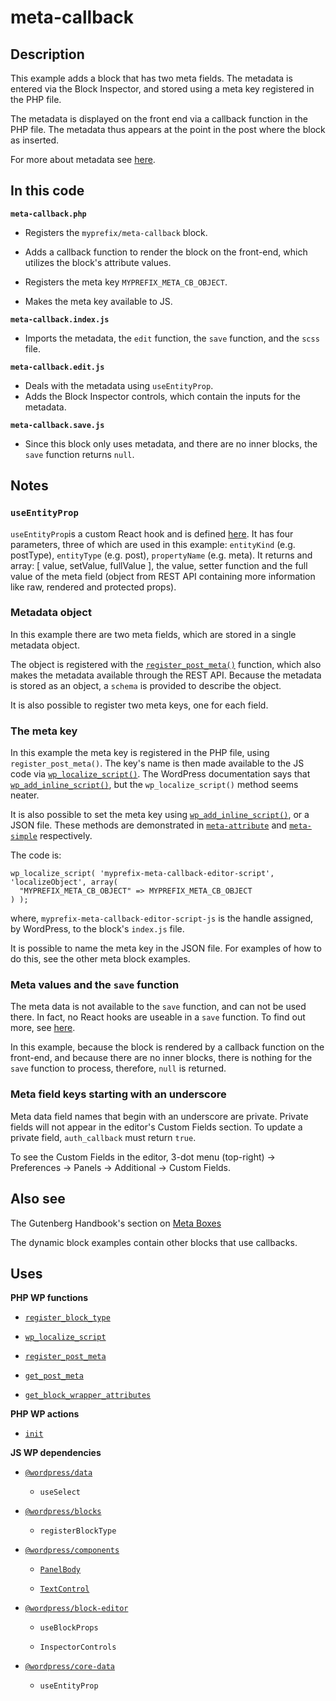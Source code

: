 # meta-callback

## Description

This example adds a block that has two meta fields. The metadata is entered via the Block Inspector, and stored using a meta key registered in the PHP file.

The metadata is displayed on the front end via a callback function in the PHP file. The metadata thus appears at the point in the post where the block as inserted.

For more about metadata see [here](https://developer.wordpress.org/plugins/metadata/managing-post-metadata/).

## In this code

**`meta-callback.php`**

- Registers the `myprefix/meta-callback` block.

- Adds a callback function to render the block on the front-end, which utilizes the block's attribute values.

- Registers the meta key `MYPREFIX_META_CB_OBJECT`.

- Makes the meta key available to JS.

**`meta-callback.index.js`**

- Imports the metadata, the `edit` function, the `save` function, and the `scss` file.

**`meta-callback.edit.js`**

- Deals with the metadata using `useEntityProp`.
- Adds the Block Inspector controls, which contain the inputs for the metadata.

**`meta-callback.save.js`**

- Since this block only uses metadata, and there are no inner blocks, the `save` function returns `null`.

## Notes

### `useEntityProp`

`useEntityProp`is a custom React hook and is defined [here](https://github.com/WordPress/gutenberg/blob/trunk/packages/core-data/src/entity-provider.js#L85). It has four parameters, three of which are used in this example: `entityKind` (e.g. postType), `entityType` (e.g. post), `propertyName` (e.g. meta). It returns and array: [ value, setValue, fullValue ], the value, setter function and the full value of the meta field (object from REST API containing more information like raw, rendered and protected props).

### Metadata object

In this example there are two meta fields, which are stored in a single metadata object.

The object is registered with the [`register_post_meta()`](https://developer.wordpress.org/reference/functions/register_post_meta/) function, which also makes the metadata available through the REST API. Because the metadata is stored as an object, a `schema` is provided to describe the object.

It is also possible to register two meta keys, one for each field.

### The meta key

In this example the meta key is registered in the PHP file, using `register_post_meta()`. The key's name is then made available to the JS code via [`wp_localize_script()`](https://developer.wordpress.org/reference/functions/wp_localize_script/). The WordPress documentation says that [`wp_add_inline_script()`](https://developer.wordpress.org/reference/functions/wp_add_inline_script/), but the `wp_localize_script()` method seems neater.

It is also possible to set the meta key using [`wp_add_inline_script()`](https://developer.wordpress.org/reference/functions/wp_add_inline_script/), or a JSON file. These methods are demonstrated in [`meta-attribute`](../meta-attribute/) and [`meta-simple`](../meta-simple/) respectively.

The code is:

    wp_localize_script( 'myprefix-meta-callback-editor-script',  'localizeObject', array(
      "MYPREFIX_META_CB_OBJECT" => MYPREFIX_META_CB_OBJECT
    ) );

where, `myprefix-meta-callback-editor-script-js` is the handle assigned, by WordPress, to the block's `index.js` file.

It is possible to name the meta key in the JSON file. For examples of how to do this, see the other meta block examples.

### Meta values and the `save` function

The meta data is not available to the `save` function, and can not be used there. In fact, no React hooks are useable in a `save` function. To find out more, see [here](https://github.com/WordPress/gutenberg/issues/36265#issuecomment-962684758).

In this example, because the block is rendered by a callback function on the front-end, and because there are no inner blocks, there is nothing for the `save` function to process, therefore, `null` is returned.

### Meta field keys starting with an underscore

Meta data field names that begin with an underscore are private. Private fields will not appear in the editor's Custom Fields section. To update a private field, `auth_callback` must return `true`.

To see the Custom Fields in the editor, 3-dot menu (top-right) -> Preferences -> Panels -> Additional -> Custom Fields.

## Also see

The Gutenberg Handbook's section on [Meta Boxes](https://developer.wordpress.org/block-editor/how-to-guides/metabox/)

The dynamic block examples contain other blocks that use callbacks.

## Uses

**PHP WP functions**

- [`register_block_type`](https://developer.wordpress.org/reference/functions/register_block_type/)

- [`wp_localize_script`](https://developer.wordpress.org/reference/functions/wp_localize_script/)

- [`register_post_meta`](https://developer.wordpress.org/reference/functions/register_post_meta/)

- [`get_post_meta`](https://developer.wordpress.org/reference/functions/get_post_meta/)

- [`get_block_wrapper_attributes`](https://developer.wordpress.org/reference/functions/get_block_wrapper_attributes/)

**PHP WP actions**

- [`init`](https://developer.wordpress.org/reference/hooks/init/)

**JS WP dependencies**

- [`@wordpress/data`](https://developer.wordpress.org/block-editor/reference-guides/packages/packages-data/)

  - `useSelect`

- [`@wordpress/blocks`](https://developer.wordpress.org/block-editor/reference-guides/packages/packages-blocks/)

  - `registerBlockType`

- [`@wordpress/components`](https://developer.wordpress.org/block-editor/reference-guides/components/)

  - [`PanelBody`](https://developer.wordpress.org/block-editor/reference-guides/components/panel/)

  - [`TextControl`](https://developer.wordpress.org/block-editor/reference-guides/components/text-control/)

- [`@wordpress/block-editor`](https://developer.wordpress.org/block-editor/reference-guides/packages/packages-block-editor/)

  - `useBlockProps`

  - `InspectorControls`

- [`@wordpress/core-data`](https://developer.wordpress.org/block-editor/reference-guides/packages/packages-core-data/)

  - `useEntityProp`
